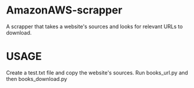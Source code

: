 # AmazonAWS-scrapper
A scrapper that takes a website's sources and looks for relevant URLs to download.

# USAGE
Create a test.txt file and copy the website's sources. Run books_url.py and then books_download.py
